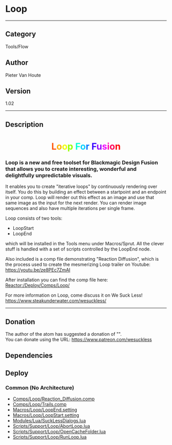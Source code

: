 # Loop
___

## Category
Tools/Flow

## Author
Pieter Van Houte

## Version
1.02

___

## Description
<h1 align="center"><span style="color:#ff5900">L</span><span style="color:#ffb300">o</span><span style="color:#f0ff00">o</span><span style="color:#96ff00">p</span><span style="color:#3cff00"> </span><span style="color:#00ff1e"><su<span style="color:#00ffd1">F</span><span style="color:#00d1ff">o</span><span style="color:#0077ff">r</span> <span style="color:#3c00ff">F</span><span style="color:#9600ff">u</span><span style="color:#f000ff">s</span><span style="color:#ff00b3">i</span><span style="color:#ff0059">o</span><span style="color:#ff0000">n</span></h1>
	
<h3><p>Loop is a new and free toolset for Blackmagic Design Fusion that allows you to create interesting, wonderful and delightfully unpredictable visuals.</p></h3>
<p>It enables you to create "iterative loops" by continuously rendering over itself. You do this by building an effect between a startpoint and an endpoint in your comp. Loop will render out this effect as an image and use that same image as the input for the next render. You can render image sequences and also have multiple iterations per single frame.</p>

<p>Loop consists of two tools:
<ul>
	<li>LoopStart</li>
	<li>LoopEnd</li>
</ul>
which will be installed in the Tools menu under Macros/Sprut. All the clever stuff is handled with a set of scripts controlled by the LoopEnd node.</p>
<p>Also included is a comp file demonstrating "Reaction Diffusion", which is the process used to create the mesmerizing Loop trailer on Youtube: <a href="https://youtu.be/ze8PEc7ZmAI">https://youtu.be/ze8PEc7ZmAI</a></p>
<p>After installation you can find the comp file here:<br>
<a href="file://Reactor:/Deploy/Comps/Loop/">Reactor:/Deploy/Comps/Loop/</a></p>

<p>For more information on Loop, come discuss it on We Suck Less!<br>
<a href="https://www.steakunderwater.com/wesuckless/">https://www.steakunderwater.com/wesuckless/</a></p>

___

## Donation
The author of the atom has suggested a donation of "".  
You can donate using the URL: <a href="https://www.patreon.com/wesuckless" class="button">https://www.patreon.com/wesuckless</a>
## Dependencies

## Deploy

### Common (No Architecture)

<ul>
<li><a href="https://gitlab.com/WeSuckLess/Reactor/-/blob/master/Atoms/com.PieterVanHoute.Loop/Comps/Loop/Reaction_Diffusion.comp?ref_type=heads">Comps/Loop/Reaction_Diffusion.comp</a></li>
<li><a href="https://gitlab.com/WeSuckLess/Reactor/-/blob/master/Atoms/com.PieterVanHoute.Loop/Comps/Loop/Trails.comp?ref_type=heads">Comps/Loop/Trails.comp</a></li>
<li><a href="https://gitlab.com/WeSuckLess/Reactor/-/blob/master/Atoms/com.PieterVanHoute.Loop/Macros/Loop/LoopEnd.setting?ref_type=heads">Macros/Loop/LoopEnd.setting</a></li>
<li><a href="https://gitlab.com/WeSuckLess/Reactor/-/blob/master/Atoms/com.PieterVanHoute.Loop/Macros/Loop/LoopStart.setting?ref_type=heads">Macros/Loop/LoopStart.setting</a></li>
<li><a href="https://gitlab.com/WeSuckLess/Reactor/-/blob/master/Atoms/com.PieterVanHoute.Loop/Modules/Lua/SuckLessDialogs.lua?ref_type=heads">Modules/Lua/SuckLessDialogs.lua</a></li>
<li><a href="https://gitlab.com/WeSuckLess/Reactor/-/blob/master/Atoms/com.PieterVanHoute.Loop/Scripts/Support/Loop/AbortLoop.lua?ref_type=heads">Scripts/Support/Loop/AbortLoop.lua</a></li>
<li><a href="https://gitlab.com/WeSuckLess/Reactor/-/blob/master/Atoms/com.PieterVanHoute.Loop/Scripts/Support/Loop/OpenCacheFolder.lua?ref_type=heads">Scripts/Support/Loop/OpenCacheFolder.lua</a></li>
<li><a href="https://gitlab.com/WeSuckLess/Reactor/-/blob/master/Atoms/com.PieterVanHoute.Loop/Scripts/Support/Loop/RunLoop.lua?ref_type=heads">Scripts/Support/Loop/RunLoop.lua</a></li>
</ul>

